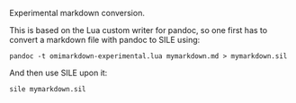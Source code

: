 Experimental markdown conversion.

This is based on the Lua custom writer for pandoc, so one first has to convert a markdown file with pandoc to SILE using:

```
pandoc -t omimarkdown-experimental.lua mymarkdown.md > mymarkdown.sil
```

And then use SILE upon it:

```
sile mymarkdown.sil
```
